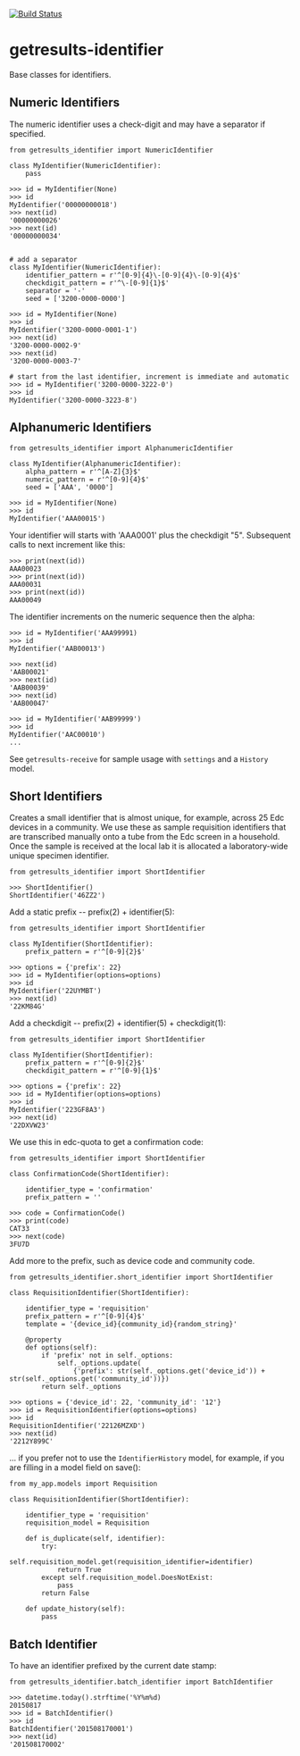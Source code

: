 [![Build Status](https://travis-ci.org/botswana-harvard/getresults-identifier.svg?branch=develop)](https://travis-ci.org/botswana-harvard/getresults-identifier)

# getresults-identifier

Base classes for identifiers.

Numeric Identifiers
-------------------

The numeric identifier uses a check-digit and may have a separator if specified.

	from getresults_identifier import NumericIdentifier

	class MyIdentifier(NumericIdentifier):
		pass
		
	>>> id = MyIdentifier(None)
	>>> id
	MyIdentifier('00000000018')
	>>> next(id)
	'00000000026'
	>>> next(id)
	'00000000034'


	# add a separator
	class MyIdentifier(NumericIdentifier):
    	identifier_pattern = r'^[0-9]{4}\-[0-9]{4}\-[0-9]{4}$'
    	checkdigit_pattern = r'^\-[0-9]{1}$'
    	separator = '-'
    	seed = ['3200-0000-0000']

	>>> id = MyIdentifier(None)
	>>> id
	MyIdentifier('3200-0000-0001-1')
	>>> next(id)
	'3200-0000-0002-9'
	>>> next(id)
	'3200-0000-0003-7'

	# start from the last identifier, increment is immediate and automatic
	>>> id = MyIdentifier('3200-0000-3222-0')
	>>> id
	MyIdentifier('3200-0000-3223-8')
	

Alphanumeric Identifiers
------------------------

	from getresults_identifier import AlphanumericIdentifier

	class MyIdentifier(AlphanumericIdentifier):
		alpha_pattern = r'^[A-Z]{3}$'
		numeric_pattern = r'^[0-9]{4}$'
		seed = ['AAA', '0000']
		
	>>> id = MyIdentifier(None)
	>>> id
	MyIdentifier('AAA00015')

Your identifier will starts with 'AAA0001' plus the checkdigit "5". Subsequent calls to next increment like this:

	>>> print(next(id))
	AAA00023
	>>> print(next(id))
	AAA00031
	>>> print(next(id))
	AAA00049


The identifier increments on the numeric sequence then the alpha:

	>>> id = MyIdentifier('AAA99991)
	>>> id
	MyIdentifier('AAB00013')	

	>>> next(id)
	'AAB00021'	
	>>> next(id)
	'AAB00039'	
	>>> next(id)
	'AAB00047'	

	>>> id = MyIdentifier('AAB99999')
	>>> id
	MyIdentifier('AAC00010')
	...	

See `getresults-receive` for sample usage with `settings` and a `History` model.

Short Identifiers
-----------------

Creates a small identifier that is almost unique, for example, across 25 Edc devices in a community. We use these as sample requisition identifiers that are transcribed manually onto a tube from the Edc screen in a household. Once the sample is received at the local lab it is allocated a laboratory-wide unique specimen identifier.

    from getresults_identifier import ShortIdentifier
    
    >>> ShortIdentifier()
    ShortIdentifier('46ZZ2')

Add a static prefix -- prefix(2) + identifier(5):

	from getresults_identifier import ShortIdentifier
	
	class MyIdentifier(ShortIdentifier):
    	prefix_pattern = r'^[0-9]{2}$'
 	
    >>> options = {'prefix': 22}
    >>> id = MyIdentifier(options=options)
	>>> id
	MyIdentifier('22UYMBT')
	>>> next(id)
	'22KM84G'

Add a checkdigit -- prefix(2) + identifier(5) + checkdigit(1):

	from getresults_identifier import ShortIdentifier
	
	class MyIdentifier(ShortIdentifier):
    	prefix_pattern = r'^[0-9]{2}$'
    	checkdigit_pattern = r'^[0-9]{1}$'

    >>> options = {'prefix': 22}
    >>> id = MyIdentifier(options=options)
	>>> id
	MyIdentifier('223GF8A3')
	>>> next(id)
	'22DXVW23'

We use this in edc-quota to get a confirmation code:

	from getresults_identifier import ShortIdentifier
	
	class ConfirmationCode(ShortIdentifier):
	
	    identifier_type = 'confirmation'
	    prefix_pattern = ''

	>>> code = ConfirmationCode()
	>>> print(code)
	CAT33
	>>> next(code)
	3FU7D
	
Add more to the prefix, such as device code and community code.

	from getresults_identifier.short_identifier import ShortIdentifier	
	
	class RequisitionIdentifier(ShortIdentifier):
	    
		identifier_type = 'requisition'
		prefix_pattern = r'^[0-9]{4}$'
		template = '{device_id}{community_id}{random_string}'

		@property
		def options(self):
			if 'prefix' not in self._options:
				self._options.update(
					{'prefix': str(self._options.get('device_id')) + str(self._options.get('community_id'))})
			return self._options

    >>> options = {'device_id': 22, 'community_id': '12'}
    >>> id = RequisitionIdentifier(options=options)
	>>> id
	RequisitionIdentifier('22126MZXD')
	>>> next(id)
	'2212Y899C'

... if you prefer not to use the `IdentifierHistory` model, for example, if you are filling in a model field on save():

	from my_app.models import Requisition

	class RequisitionIdentifier(ShortIdentifier):
	
	    identifier_type = 'requisition'
	    requisition_model = Requisition
	
	    def is_duplicate(self, identifier):
	        try:
	            self.requisition_model.get(requisition_identifier=identifier)
	            return True
	        except self.requisition_model.DoesNotExist:
	            pass
	        return False

		def update_history(self):
			pass

			
Batch Identifier
----------------

To have an identifier prefixed by the current date stamp:

	from getresults_identifier.batch_identifier import BatchIdentifier	

	>>> datetime.today().strftime('%Y%m%d)
	20150817
	>>> id = BatchIdentifier()
	>>> id
	BatchIdentifier('201508170001')
	>>> next(id)
	'201508170002'

	
	
	